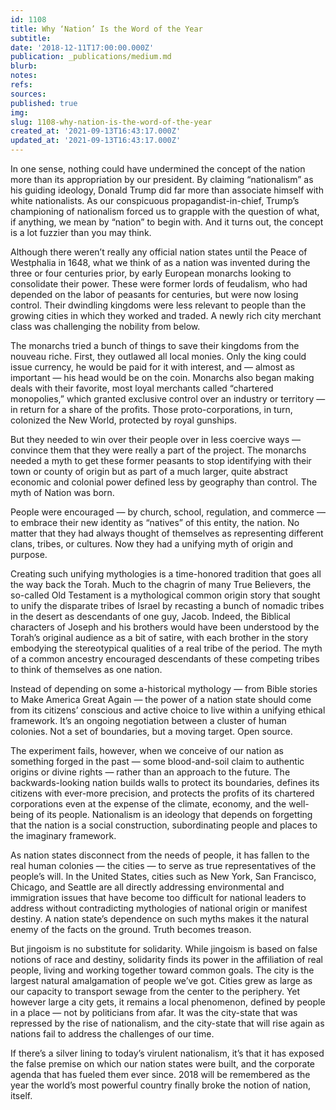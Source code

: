 ```yaml
---
id: 1108
title: Why ‘Nation’ Is the Word of the Year
subtitle: 
date: '2018-12-11T17:00:00.000Z'
publication: _publications/medium.md
blurb: 
notes: 
refs: 
sources: 
published: true
img: 
slug: 1108-why-nation-is-the-word-of-the-year
created_at: '2021-09-13T16:43:17.000Z'
updated_at: '2021-09-13T16:43:17.000Z'
---
```

In one sense, nothing could have undermined the concept of the nation more than its appropriation by our president. By claiming “nationalism” as his guiding ideology, Donald Trump did far more than associate himself with white nationalists. As our conspicuous propagandist-in-chief, Trump’s championing of nationalism forced us to grapple with the question of what, if anything, we mean by “nation” to begin with. And it turns out, the concept is a lot fuzzier than you may think.

Although there weren’t really any official nation states until the Peace of Westphalia in 1648, what we think of as a nation was invented during the three or four centuries prior, by early European monarchs looking to consolidate their power. These were former lords of feudalism, who had depended on the labor of peasants for centuries, but were now losing control. Their dwindling kingdoms were less relevant to people than the growing cities in which they worked and traded. A newly rich city merchant class was challenging the nobility from below.

The monarchs tried a bunch of things to save their kingdoms from the nouveau riche. First, they outlawed all local monies. Only the king could issue currency, he would be paid for it with interest, and — almost as important — his head would be on the coin. Monarchs also began making deals with their favorite, most loyal merchants called “chartered monopolies,” which granted exclusive control over an industry or territory — in return for a share of the profits. Those proto-corporations, in turn, colonized the New World, protected by royal gunships.

But they needed to win over their people over in less coercive ways — convince them that they were really a part of the project. The monarchs needed a myth to get these former peasants to stop identifying with their town or county of origin but as part of a much larger, quite abstract economic and colonial power defined less by geography than control. The myth of Nation was born.

People were encouraged — by church, school, regulation, and commerce — to embrace their new identity as “natives” of this entity, the nation. No matter that they had always thought of themselves as representing different clans, tribes, or cultures. Now they had a unifying myth of origin and purpose.

Creating such unifying mythologies is a time-honored tradition that goes all the way back the Torah. Much to the chagrin of many True Believers, the so-called Old Testament is a mythological common origin story that sought to unify the disparate tribes of Israel by recasting a bunch of nomadic tribes in the desert as descendants of one guy, Jacob. Indeed, the Biblical characters of Joseph and his brothers would have been understood by the Torah’s original audience as a bit of satire, with each brother in the story embodying the stereotypical qualities of a real tribe of the period. The myth of a common ancestry encouraged descendants of these competing tribes to think of themselves as one nation.

Instead of depending on some a-historical mythology — from Bible stories to Make America Great Again — the power of a nation state should come from its citizens’ conscious and active choice to live within a unifying ethical framework. It’s an ongoing negotiation between a cluster of human colonies. Not a set of boundaries, but a moving target. Open source.

The experiment fails, however, when we conceive of our nation as something forged in the past — some blood-and-soil claim to authentic origins or divine rights — rather than an approach to the future. The backwards-looking nation builds walls to protect its boundaries, defines its citizens with ever-more precision, and protects the profits of its chartered corporations even at the expense of the climate, economy, and the well-being of its people. Nationalism is an ideology that depends on forgetting that the nation is a social construction, subordinating people and places to the imaginary framework.

As nation states disconnect from the needs of people, it has fallen to the real human colonies — the cities — to serve as true representatives of the people’s will. In the United States, cities such as New York, San Francisco, Chicago, and Seattle are all directly addressing environmental and immigration issues that have become too difficult for national leaders to address without contradicting mythologies of national origin or manifest destiny. A nation state’s dependence on such myths makes it the natural enemy of the facts on the ground. Truth becomes treason.

But jingoism is no substitute for solidarity. While jingoism is based on false notions of race and destiny, solidarity finds its power in the affiliation of real people, living and working together toward common goals. The city is the largest natural amalgamation of people we’ve got. Cities grew as large as our capacity to transport sewage from the center to the periphery. Yet however large a city gets, it remains a local phenomenon, defined by people in a place — not by politicians from afar. It was the city-state that was repressed by the rise of nationalism, and the city-state that will rise again as nations fail to address the challenges of our time.

If there’s a silver lining to today’s virulent nationalism, it’s that it has exposed the false premise on which our nation states were built, and the corporate agenda that has fueled them ever since. 2018 will be remembered as the year the world’s most powerful country finally broke the notion of nation, itself.
